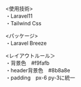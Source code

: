 <使用技術><br>
・Laravel11<br>
・Tailwind Css<br>

<パッケージ><br>
・Laravel Breeze<br>

<レイアウトルール＞<br>
・背景色　#f9fafb<br>
・header背景色　#8b8a8e<br>
・padding　px-6 py-3に統一<br>
